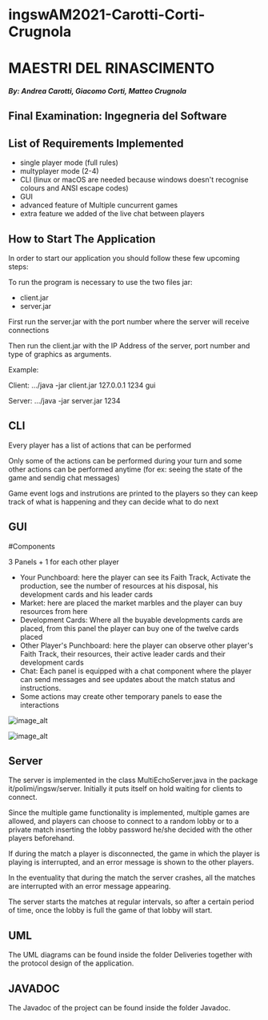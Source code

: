 # ingswAM2021-Carotti-Corti-Crugnola

# MAESTRI DEL RINASCIMENTO
#### *By: Andrea Carotti, Giacomo Corti, Matteo Crugnola*
## Final Examination: Ingegneria del Software

## **List of Requirements Implemented**
- single player mode (full rules)
- multyplayer mode (2-4)
- CLI (linux or macOS are needed because windows doesn't recognise colours and ANSI escape codes)
- GUI
- advanced feature of Multiple cuncurrent games
- extra feature we added of the live chat between players

## **How to Start The Application**
In order to start our application you should follow these few upcoming steps:

To run the program is necessary to use the two files jar:
- client.jar
- server.jar

First run the server.jar with the port number where the server will receive connections

Then run the client.jar with the IP Address of the server, port number and type of graphics as arguments.

Example:

Client: .../java -jar client.jar 127.0.0.1 1234 gui

Server: .../java -jar server.jar 1234

## **CLI**
Every player has a list of actions that can be performed

Only some of the actions can be performed during your turn and some other actions can be performed anytime (for ex: seeing the state of the game and sendig chat messages)

Game event logs and instrutions are printed to the players so they can keep track of what is happening and they can decide what to do next

## **GUI**
#Components

3 Panels + 1 for each other player
- Your Punchboard: here the player can see its Faith Track, Activate the production, see the number of resources at his disposal, his development cards and his leader cards
- Market: here are placed the market marbles and the player can buy resources from here
- Development Cards: Where all the buyable developments cards are placed, from this panel the player can buy one of the twelve cards placed
- Other Player's Punchboard: here the player can observe other player's Faith Track, their resources, their active leader cards and their development cards
- Chat: Each panel is equipped with a chat component where the player can send messages and see updates about the match status and instructions.
- Some actions may create other temporary panels to ease the interactions

![image_alt](https://i.imgur.com/8wGUmOi.png)

![image_alt](https://i.imgur.com/vzKIZS2.png)


## **Server**
The server is implemented in the class MultiEchoServer.java in the package it/polimi/ingsw/server. Initially it puts itself on hold waiting for clients to connect.

Since the multiple game functionality is implemented, multiple games are allowed, and players can choose to connect to a random lobby or to a private match inserting the lobby password he/she decided with the other players beforehand.

If during the match a player is disconnected, the game in which the player is playing is interrupted, and an error message is shown to the other players.

In the eventuality that during the match the server crashes, all the matches are interrupted with an error message appearing.

The server starts the matches at regular intervals, so after a certain period of time, once the lobby is full the game of that lobby will start.

## **UML**
The UML diagrams can be found inside the folder Deliveries together with the protocol design of the application.

## **JAVADOC**
The Javadoc of the project can be found inside the folder Javadoc.
